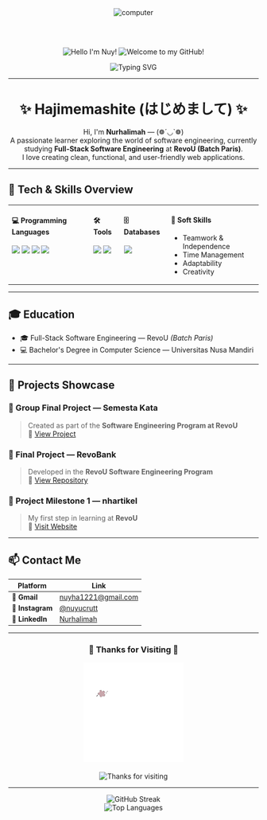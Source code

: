 <div align="center">
  <img alt="computer" width="1000px" src="Untitled design.gif">
</div>

<br><br>

<!-- Animated Header -->
<div align="center">

<p align="center">
  <img src="https://readme-typing-svg.demolab.com font=Fira+Code&size=45&duration=2500&pause=500&color=9C6ADE&center=true&vCenter=true&width=800&lines=Hello+I'm+Nuy!" alt="Hello I'm Nuy!" />
  <img src="https://readme-typing-svg.demolab.com?font=Fira+Code&size=45&duration=3500&pause=500&color=8D7500&center=true&vCenter=true&width=800&startDelay=3000&lines=Welcome+to+my+GitHub!" alt="Welcome to my GitHub!" />
</p>




![Typing SVG](https://readme-typing-svg.demolab.com?font=Fira+Code&size=25&duration=3000&pause=500&color=820790&center=true&vCenter=true&width=800&lines=Junior+Full-Stack+Software+Engineer💻;Frontend+💻)

</div>


---

<h1 align="center">✨ Hajimemashite (はじめまして) ✨</h1>

<p align="center">
Hi, I'm <b>Nurhalimah</b> — (❁´◡`❁)<br>
A passionate learner exploring the world of software engineering, currently studying <b>Full-Stack Software Engineering</b> at <b>RevoU (Batch Paris)</b>. <br>
I love creating clean, functional, and user-friendly web applications.
</p>

---

## 🧠 Tech & Skills Overview

<table>
  <tr>
    <td valign="top">
      <h4>💻 Programming Languages</h4>
      <p align="left">
        <img src="https://img.shields.io/badge/HTML5-E34F26?style=for-the-badge&logo=html5&logoColor=white" />
        <img src="https://img.shields.io/badge/CSS3-1572B6?style=for-the-badge&logo=css3&logoColor=white" />
        <img src="https://img.shields.io/badge/React.js-61DAFB?style=for-the-badge&logo=react&logoColor=black" />
        <img src="https://img.shields.io/badge/Python-3776AB?style=for-the-badge&logo=python&logoColor=white" />
      </p>
    </td>
    <td valign="top">
      <h4>🛠️ Tools</h4>
      <p align="left">
        <img src="https://img.shields.io/badge/Git-F05032?style=for-the-badge&logo=git&logoColor=white" />
        <img src="https://img.shields.io/badge/VS%20Code-0078D4?style=for-the-badge&logo=visual-studio-code&logoColor=white" />
      </p>
    </td>
    <td valign="top">
      <h4>🗄️ Databases</h4>
      <p align="left">
        <img src="https://img.shields.io/badge/MySQL-4479A1?style=for-the-badge&logo=mysql&logoColor=white" />
      </p>
    </td>
    <td valign="top">
      <h4>🤝 Soft Skills</h4>
      <ul>
        <li>Teamwork & Independence</li>
        <li>Time Management</li>
        <li>Adaptability</li>
        <li>Creativity</li>
      </ul>
    </td>
  </tr>
</table>

---

## 🎓 Education
- 🎓 Full-Stack Software Engineering — RevoU *(Batch Paris)*  
- 💻 Bachelor's Degree in Computer Science — Universitas Nusa Mandiri  

---

## 🚀 Projects Showcase

### 📂 Group Final Project — Semesta Kata
> Created as part of the **Software Engineering Program at RevoU**  
🔗 [View Project](https://drive.google.com/file/d/15QxDIf0uOh-V-vT0suLzw5R73Y_vd0vO/view?usp=sharing)

### 📂 Final Project — RevoBank
> Developed in the **RevoU Software Engineering Program**  
🔗 [View Repository](https://github.com/nuyucrutt/RevoBank)

### 📂 Project Milestone 1 — nhartikel
> My first step in learning at **RevoU**  
🔗 [Visit Website](https://nhartikel.my.id/)

---

## 📫 Contact Me

| Platform | Link |
|-----------|------|
| 📧 **Gmail** | [nuyha1221@gmail.com](mailto:nuyha1221@gmail.com) |
| 📸 **Instagram** | [@nuyucrutt](https://www.instagram.com/nuyucrutt/) |
| 💼 **LinkedIn** | [Nurhalimah](https://www.linkedin.com/in/nurhalimah-9304521b0/) |

---

<h3 align="center">🌸 Thanks for Visiting 🌸</h3>

<div align="center">
  <img alt="Logo" width="200px" src="NH-unscreen.gif" /><br><br>
  <img height="90px" alt="Thanks for visiting" width="800px" src="https://raw.githubusercontent.com/BrunnerLivio/brunnerlivio/master/images/marquee.svg" />
</div>

---

<p align="center">
  <img src="https://github-readme-streak-stats.herokuapp.com/?user=nuyucrutt&theme=tokyonight&hide_border=true" alt="GitHub Streak" /><br>
  <img src="https://github-readme-stats.vercel.app/api/top-langs/?username=nuyucrutt&layout=compact&theme=tokyonight&hide_border=true" alt="Top Languages" />
</p>
